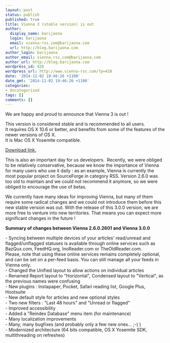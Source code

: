 ```yaml
---
layout: post
status: publish
published: true
title: Vienna 3 (stable version) is out
author:
  display_name: barijaona
  login: barijaona
  email: vienna-rss.com@barijaona.com
  url: http://blog.barijaona.com
author_login: barijaona
author_email: vienna-rss.com@barijaona.com
author_url: http://blog.barijaona.com
wordpress_id: 428
wordpress_url: http://www.vienna-rss.com/?p=428
date: '2014-11-02 19:46:26 +1100'
date_gmt: '2014-11-02 19:46:26 +1100'
categories:
- Uncategorized
tags: []
comments: []
---
```

<p>We are happy and proud to announce that Vienna 3 is out !</p>
<p>This version is considered stable and is recommended to all users.<br />
It requires OS X 10.6 or better, and benefits from some of the features of the newer versions of OS X.<br />
It is Mac OS X Yosemite compatible.</p>
<p><a title="Latest stable version of Vienna" href="https://sourceforge.net/projects/vienna-rss/files/latest/download">Download link.</a></p>
<p>This is also an important day for us developers.  Recently, we were obliged to be relatively conservative, because we know the importance of Vienna for many users who use it daily : as an example, Vienna is currently the most popular project on SourceForge in category RSS. Version 2.6.0 was too old to maintain and we could not recommend it anymore, so we were obliged to encourage the use of betas.</p>
<p>We currently have many ideas for improving Vienna, but many of them require some radical changes and we could not introduce them before this new stable version was out. With the release of this 3.0.0 version, we are more free to venture into new territories. That means you can expect more significant changes in the future !</p>
<p><strong>Summary of changes between Vienna 2.6.0.2601 and Vienna 3.0.0</strong></p>
<p>- Syncing between multiple devices of your articles' read/unread and flagged/unflagged statuses is available through online services such as BazQux.com, FeedHQ.org, InoReader.com or TheOldReader.com.<br />
Please, note that using these online services remains completely optional, and can be set on a per-feed basis. You can still manage all your feeds in Vienna only.<br />
- Changed the Unified layout to allow actions on individual articles<br />
- Renamed Report layout to "Horizontal", Condensed layout to "Vertical", as the previous names were confusing<br />
- New plugins : Instapaper, Pocket, Safari reading list, Google Plus, Hootsuite<br />
- New default style for articles and new optional styles<br />
- Two new filters : "Last 48 hours" and "Unread or flagged"<br />
- Improved accessibility<br />
- Added a "Reindex Database" menu item (for maintenance)<br />
- Many localization improvements<br />
- Many, many bugfixes (and probably only a few new ones… ;-) )<br />
- Modernized architecture (64 bits compatible, OS X Yosemite SDK, multithreading on refreshes)</p>
